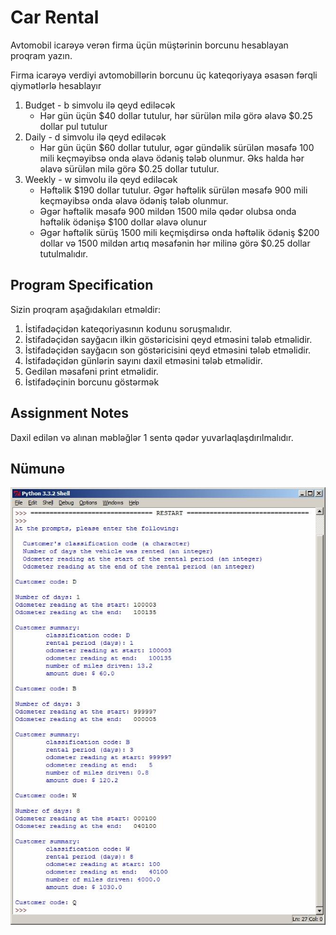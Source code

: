 # Car Rental

Avtomobil icarəyə verən firma üçün müştərinin borcunu hesablayan proqram yazın.

Firma icarəyə verdiyi avtomobillərin borcunu üç kateqoriyaya əsasən fərqli qiymətlərlə hesablayır

1. Budget - b simvolu ilə qeyd ediləcək
    * Hər gün üçün $40 dollar tutulur, hər sürülən milə görə əlavə $0.25 dollar pul tutulur
2. Daily - d simvolu ilə qeyd ediləcək
    * Hər gün üçün $60 dollar tutulur, əgər gündəlik sürülən məsafə 100 mili keçməyibsə onda əlavə ödəniş tələb olunmur. Əks halda hər əlavə sürülən milə görə $0.25 dollar tutulur.
3. Weekly - w simvolu ilə qeyd ediləcək
    * Həftəlik $190 dollar tutulur. Əgər həftəlik sürülən məsafə 900 mili keçməyibsə onda əlavə ödəniş tələb olunmur.
    * Əgər həftəlik məsafə 900 mildən 1500 milə qədər olubsa onda həftəlik ödənişə $100 dollar əlavə olunur
    * Əgər həftəlik sürüş 1500 mili keçmişdirsə onda həftəlik ödəniş $200 dollar və 1500 mildən artıq məsafənin hər milinə görə $0.25 dollar tutulmalıdır.

## Program Specification

Sizin proqram aşağıdakıları etməldir:

1. İstifadəçidən kateqoriyasının kodunu soruşmalıdır.
2. İstifadəçidən sayğacın ilkin göstəricisini qeyd etməsini tələb etməlidir.
3. İstifadəçidən sayğacın son göstəricisini qeyd etməsini tələb etməlidir.
4. İstifadəçidən günlərin sayını daxil etməsini tələb etməlidir.
5. Gedilən məsafəni print etməlidir.
6. İstifadəçinin borcunu göstərmək

## Assignment Notes

Daxil edilən və alınan məbləğlər 1 sentə qədər yuvarlaqlaşdırılmalıdır.

## Nümunə

![](./images/example.jpg)